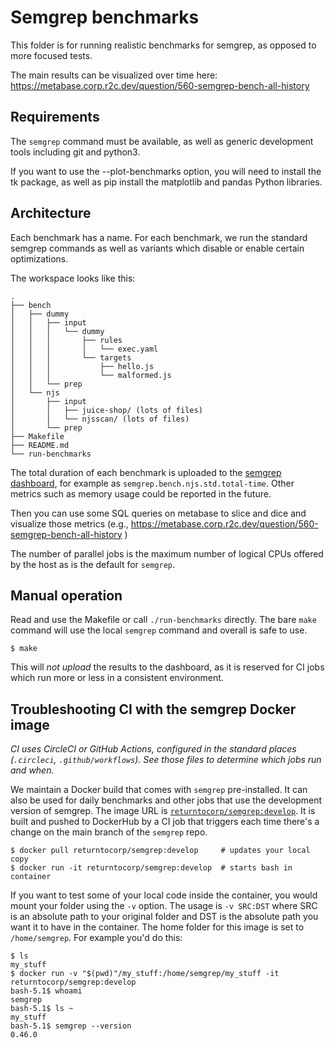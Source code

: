 # Semgrep benchmarks

This folder is for running realistic benchmarks for semgrep, as
opposed to more focused tests.

The main results can be visualized over time here:
https://metabase.corp.r2c.dev/question/560-semgrep-bench-all-history

## Requirements

The `semgrep` command must be available, as well as generic development
tools including git and python3.

If you want to use the --plot-benchmarks option, you will need to install the
tk package, as well as pip install the matplotlib and pandas Python libraries.

## Architecture

Each benchmark has a name. For each benchmark, we run the standard
semgrep commands as well as variants which disable or enable certain
optimizations.

The workspace looks like this:

```
.
├── bench
│   ├── dummy
│   │   ├── input
│   │   │   └── dummy
│   │   │       ├── rules
│   │   │       │   └── exec.yaml
│   │   │       └── targets
│   │   │           ├── hello.js
│   │   │           └── malformed.js
│   │   └── prep
│   └── njs
│       ├── input
│       │   ├── juice-shop/ (lots of files)
│       │   └── njsscan/ (lots of files)
│       └── prep
├── Makefile
├── README.md
└── run-benchmarks
```

The total duration of each benchmark is uploaded to the [semgrep
dashboard](https://dashboard.semgrep.dev/metrics), for example as
`semgrep.bench.njs.std.total-time`. Other
metrics such as memory usage could be reported in the future.

Then you can use some SQL queries on metabase to slice and dice
and visualize those metrics (e.g., https://metabase.corp.r2c.dev/question/560-semgrep-bench-all-history )

The number of parallel jobs is the maximum number of logical CPUs
offered by the host as is the default for `semgrep`.

## Manual operation

Read and use the Makefile or call `./run-benchmarks` directly.
The bare `make` command will use the local `semgrep` command and
overall is safe to use.

```
$ make
```

This will _not upload_ the results to the dashboard, as it is reserved
for CI jobs which run more or less in a consistent environment.

## Troubleshooting CI with the semgrep Docker image

_CI uses CircleCI or GitHub Actions, configured in the standard places
(`.circleci`, `.github/workflows`). See those files to determine which
jobs run and when._

We maintain a Docker build that comes with `semgrep`
pre-installed. It can also be used for daily benchmarks and other
jobs that use the development version of semgrep. The image URL is
[`returntocorp/semgrep:develop`](https://hub.docker.com/r/returntocorp/semgrep/tags).
It is built and pushed to DockerHub by a CI job that triggers each
time there's a change on the main branch of the `semgrep` repo.

```
$ docker pull returntocorp/semgrep:develop     # updates your local copy
$ docker run -it returntocorp/semgrep:develop  # starts bash in container
```

If you want to test some of your local code inside the container, you
would mount your folder using the `-v` option. The usage is
`-v SRC:DST` where SRC is an absolute path to your original folder and DST is
the absolute path you want it to have in the container. The home
folder for this image is set to `/home/semgrep`. For example you'd do
this:

```
$ ls
my_stuff
$ docker run -v "$(pwd)"/my_stuff:/home/semgrep/my_stuff -it returntocorp/semgrep:develop
bash-5.1$ whoami
semgrep
bash-5.1$ ls ~
my_stuff
bash-5.1$ semgrep --version
0.46.0
```
